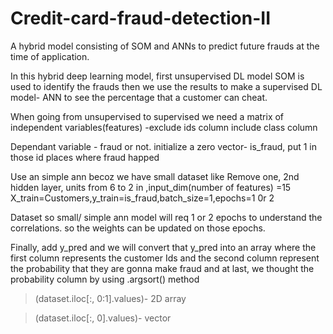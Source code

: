 # Credit-card-fraud-detection-II
A hybrid model consisting of SOM and ANNs to predict future frauds at the time of application. 


In this hybrid deep learning model, first unsupervised DL model SOM is used to identify the frauds then we use the results to make a supervised DL model- ANN to see the percentage that a customer can cheat.

When going from unsupervised to supervised we need a matrix of independent variables(features) -exclude ids column include class column

Dependant variable - fraud or not. initialize a zero vector- is_fraud, put 1 in those id places where fraud happed

Use an simple ann becoz we have small dataset like
Remove one, 2nd  hidden layer, units from 6 to 2 in ,input_dim(number of features) =15
X_train=Customers,y_train=is_fraud,batch_size=1,epochs=1 0r 2

Dataset so small/ simple ann model will req 1 or 2 epochs to understand the correlations. so the weights can be updated on those epochs.

Finally, add y_pred and we will convert that y_pred into an array where the first column represents the customer Ids and the second column represent the probability that they are gonna make fraud and at last, we thought the probability column by using .argsort() method 


> (dataset.iloc[:, 0:1].values)-
 2D array 
 
> (dataset.iloc[:, 0].values)-
vector

